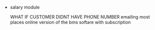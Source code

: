- salary module

  WHAT IF CUSTOMER DIDNT HAVE PHONE NUMBER
  emailing most places
  online version of the bms softare with subscription
